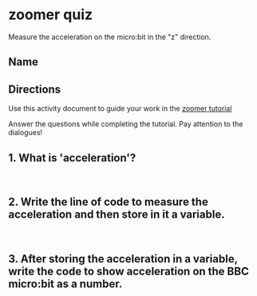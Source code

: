 # zoomer quiz

Measure the acceleration on the micro:bit in the "z" direction.

## Name

## Directions

Use this activity document to guide your work in the [zoomer tutorial](/lessons/zoomer/activity)

Answer the questions while completing the tutorial. Pay attention to the dialogues!

## 1. What is 'acceleration'?

<br/>

## 2. Write the line of code to measure the acceleration and then store in it a variable.

<br/>

## 3. After storing the acceleration in a variable, write the code to show acceleration on the BBC micro:bit as a number.

<br/>

